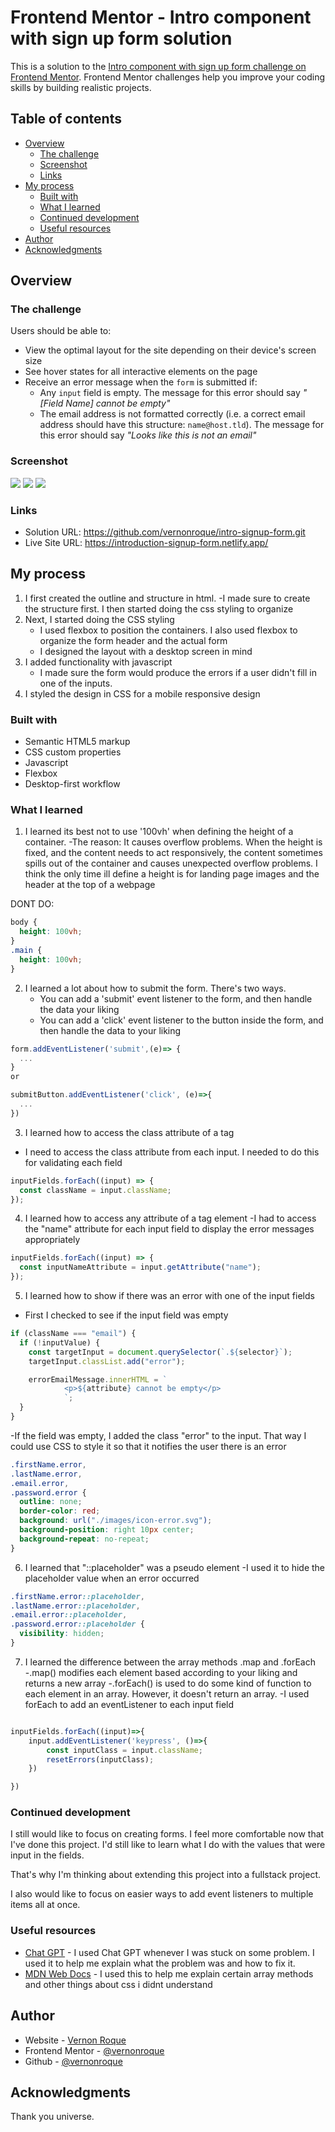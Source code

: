 # Frontend Mentor - Intro component with sign up form solution

This is a solution to the [Intro component with sign up form challenge on Frontend Mentor](https://www.frontendmentor.io/challenges/intro-component-with-signup-form-5cf91bd49edda32581d28fd1). Frontend Mentor challenges help you improve your coding skills by building realistic projects.

## Table of contents

- [Overview](#overview)
  - [The challenge](#the-challenge)
  - [Screenshot](#screenshot)
  - [Links](#links)
- [My process](#my-process)
  - [Built with](#built-with)
  - [What I learned](#what-i-learned)
  - [Continued development](#continued-development)
  - [Useful resources](#useful-resources)
- [Author](#author)
- [Acknowledgments](#acknowledgments)

## Overview

### The challenge

Users should be able to:

- View the optimal layout for the site depending on their device's screen size
- See hover states for all interactive elements on the page
- Receive an error message when the `form` is submitted if:
  - Any `input` field is empty. The message for this error should say _"[Field Name] cannot be empty"_
  - The email address is not formatted correctly (i.e. a correct email address should have this structure: `name@host.tld`). The message for this error should say _"Looks like this is not an email"_

### Screenshot

![](./images/signUpForm.png)
![](./images/signupFormErrors.png)
![](./images/signupFormMobile.png)

### Links

- Solution URL: https://github.com/vernonroque/intro-signup-form.git
- Live Site URL: https://introduction-signup-form.netlify.app/

## My process

1. I first created the outline and structure in html.
   -I made sure to create the structure first. I then started doing the
   css styling to organize
2. Next, I started doing the CSS styling
   - I used flexbox to position the containers. I also used flexbox to organize
     the form header and the actual form
   - I designed the layout with a desktop screen in mind
3. I added functionality with javascript
   - I made sure the form would produce the errors if a user didn't fill in one of the
     inputs.
4. I styled the design in CSS for a mobile responsive design

### Built with

- Semantic HTML5 markup
- CSS custom properties
- Javascript
- Flexbox
- Desktop-first workflow

### What I learned

1. I learned its best not to use '100vh' when defining the height of a container.
   -The reason: It causes overflow problems. When the height is fixed, and the content
   needs to act responsively, the content sometimes spills out of the container and
   causes unexpected overflow problems. I think the only time ill define a height is
   for landing page images and the header at the top of a webpage

DONT DO:

```css
body {
  height: 100vh;
}
.main {
  height: 100vh;
}
```

2. I learned a lot about how to submit the form. There's two ways.
   - You can add a 'submit' event listener to the form, and then handle the data
     your liking
   - You can add a 'click' event listener to the button inside the form, and then
     handle the data to your liking

```js
form.addEventListener('submit',(e)=> {
  ...
}
or

submitButton.addEventListener('click', (e)=>{
  ...
})
```

3. I learned how to access the class attribute of a tag

- I need to access the class attribute from each input. I needed to do this
  for validating each field

```js
inputFields.forEach((input) => {
  const className = input.className;
});
```

4. I learned how to access any attribute of a tag element
   -I had to access the "name" attribute for each input field to display the
   error messages appropriately

```js
inputFields.forEach((input) => {
  const inputNameAttribute = input.getAttribute("name");
});
```

5. I learned how to show if there was an error with one of the input fields

- First I checked to see if the input field was empty

```js
if (className === "email") {
  if (!inputValue) {
    const targetInput = document.querySelector(`.${selector}`);
    targetInput.classList.add("error");

    errorEmailMessage.innerHTML = `
            <p>${attribute} cannot be empty</p>
            `;
  }
}
```

-If the field was empty, I added the class "error" to the input. That way I could
use CSS to style it so that it notifies the user there is an error

```css
.firstName.error,
.lastName.error,
.email.error,
.password.error {
  outline: none;
  border-color: red;
  background: url("./images/icon-error.svg");
  background-position: right 10px center;
  background-repeat: no-repeat;
}
```

6. I learned that "::placeholder" was a pseudo element
   -I used it to hide the placeholder value when an error occurred

```css
.firstName.error::placeholder,
.lastName.error::placeholder,
.email.error::placeholder,
.password.error::placeholder {
  visibility: hidden;
}
```
7. I learned the difference between the array methods .map and .forEach
    -.map() modifies each element based according to your liking and returns a new array
    -.forEach() is used to do some kind of function to each element in an array.
    However, it doesn't return an array.
    -I used forEach to add an eventListener to each input field
``````js

inputFields.forEach((input)=>{
    input.addEventListener('keypress', ()=>{
        const inputClass = input.className;
        resetErrors(inputClass);
    })

})

``````

### Continued development

I still would like to focus on creating forms. I feel more comfortable now that 
I've done this project. I'd still like to learn what I do with the values that were
input in the fields.

That's why I'm thinking about extending this project into a fullstack project.

I also would like to focus on easier ways to add event listeners to multiple items all
at once.

### Useful resources

- [Chat GPT](https://chat.openai.com/) - I used Chat GPT whenever I was stuck on some
problem. I used it to help me explain what the problem was and how to fix it.
- [MDN Web Docs](https://developer.mozilla.org/en-US/) - I used this to help me explain
certain array methods and other things about css i didnt understand

## Author

- Website - [Vernon Roque](https://developer-portfolio-8cc0c.web.app/)
- Frontend Mentor - [@vernonroque](https://www.frontendmentor.io/profile/vernonroque)
- Github - [@vernonroque](https://github.com/vernonroque)


## Acknowledgments

Thank you universe.
